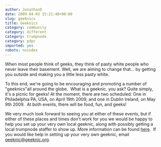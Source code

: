 ```yaml
---
author: JonathanD
date: 2009-04-03 15:21:40+00:00
slug: geeknics
title: Geeknics
category: community
category: different
category: trumpnode
category: pdpc
imported: yes
robots: noindex
---
```

When most people think of geeks, they think of pasty white people who never leave their basement. Well, we are aiming to change that... by getting you outside and making you a little less pasty white.

To this end, we're going to be encouraging and promoting a number of "geeknics"all around the globe.  What is a geeknic, you ask? Quite simply, it's a picnic for geeks! At the moment, there are two scheduled: One in Philadelphia PA, USA, on April 19th 2009, and one in Dublin Ireland, on May 9th 2009.  At both events, there will be food, fun, and geeks!

We very much look forward to seeing you at either of these events, but if either of these places and times don't work for you we would be happy to help you set up your very own local geeknic, along with possibly getting a local trumpnode staffer to show up. More information can be found [here](http://geeknic.org).  If you would like help in setting up your very own geeknic, email geeknic@geeknic.org.
